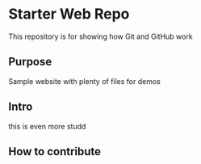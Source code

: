 # Starter Web Repo

This repository is for showing how Git and GitHub work

## Purpose

Sample website with plenty of files for demos

## Intro
this is even more studd
## How to contribute
